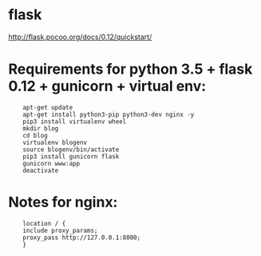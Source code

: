 # flask
http://flask.pocoo.org/docs/0.12/quickstart/

# Requirements for python 3.5 + flask 0.12 + gunicorn + virtual env:

        apt-get update
        apt-get install python3-pip python3-dev nginx -y
        pip3 install virtualenv wheel
        mkdir blog
        cd blog
        virtualenv blogenv
        source blogenv/bin/activate
        pip3 install gunicorn flask
        gunicorn www:app
        deactivate

# Notes for nginx:
        location / {
        include proxy_params;
        proxy_pass http://127.0.0.1:8000;
        }


